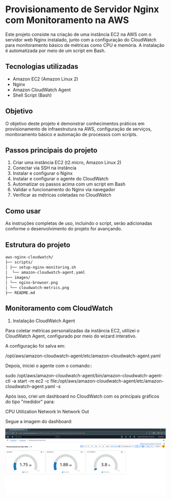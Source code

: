 # Provisionamento de Servidor Nginx com Monitoramento na AWS

Este projeto consiste na criação de uma instância EC2 na AWS com o servidor web Nginx instalado, junto com a configuração do CloudWatch para monitoramento básico de métricas como CPU e memória. A instalação é automatizada por meio de um script em Bash.

## Tecnologias utilizadas

- Amazon EC2 (Amazon Linux 2)
- Nginx
- Amazon CloudWatch Agent
- Shell Script (Bash)

## Objetivo

O objetivo deste projeto é demonstrar conhecimentos práticos em provisionamento de infraestrutura na AWS, configuração de serviços, monitoramento básico e automação de processos com scripts.

## Passos principais do projeto

1. Criar uma instância EC2 (t2.micro, Amazon Linux 2)
2. Conectar via SSH na instância
3. Instalar e configurar o Nginx
4. Instalar e configurar o agente do CloudWatch
5. Automatizar os passos acima com um script em Bash
6. Validar o funcionamento do Nginx via navegador
7. Verificar as métricas coletadas no CloudWatch

## Como usar

As instruções completas de uso, incluindo o script, serão adicionadas conforme o desenvolvimento do projeto for avançando.

## Estrutura do projeto
```
aws-nginx-cloudwatch/
├── scripts/
│ ├── setup-nginx-monitoring.sh
|  └── amazon-cloudwatch-agent.yaml  
├── images/
│ └── nginx-browser.png
│ └── cloudwatch-metrics.png
├── README.md
```

## Monitoramento com CloudWatch

1. Instalação CloudWatch Agent

Para coletar métricas personalizadas da instância EC2, utilizei o CloudWatch Agent, configurado por meio do wizard interativo.

A configuração foi salva em:

/opt/aws/amazon-cloudwatch-agent/etc/amazon-cloudwatch-agent.yaml

Depois, iniciei o agente com o comando::

sudo /opt/aws/amazon-cloudwatch-agent/bin/amazon-cloudwatch-agent-ctl -a start -m ec2 -c file:/opt/aws/amazon-cloudwatch-agent/etc/amazon-cloudwatch-agent.yaml -s

Após isso, criei um dashboard no CloudWatch com os principais gráficos do tipo "medidor" para:

CPU Utilization
Network In
Network Out

Segue a imagem do dashboard:

![Dashboard CloudWatch](images/cloudwatch-metrics.png)

